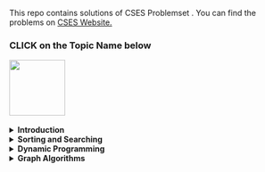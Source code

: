 This repo contains solutions of CSES Problemset . You can find the problems on [CSES Website.](https://cses.fi/)

<h3>CLICK on the Topic Name below </h3>
<img width = "100px" align = "center" src = "https://cdn.dribbble.com/users/729829/screenshots/3975065/media/af0e87e1f3254324eeb80e489403c445.gif"> <br> <br>
<details>
<summary> <b>Introduction</b></summary>

1. [CSES Apple Division](https://github.com/khalid586/CSES-Problemset-solutions/blob/main/1.Intoductory/CSES%20Apple%20Division.cpp)
1. [CSES Permutations](https://github.com/khalid586/CSES-Problemset-solutions/blob/main/1.Intoductory/CSES%20Permutations.cpp)
1. [CSES Repetitions](https://github.com/khalid586/CSES-Problemset-solutions/blob/main/1.Intoductory/CSES%20Repetitions.cpp)
1. [CSES Trailing Zeros](https://github.com/khalid586/CSES-Problemset-solutions/blob/main/1.Intoductory/CSES%20Trailing%20Zeros.cpp)
1. [CSES Two Knights](https://github.com/khalid586/CSES-Problemset-solutions/blob/main/1.Intoductory/CSES%20Two%20Knights.cpp)
1. [CSES Two Sets](https://github.com/khalid586/CSES-Problemset-solutions/blob/main/1.Intoductory/CSES%20Two%20Sets.cpp)
1. [CSES Weird Algorithm](https://github.com/khalid586/CSES-Problemset-solutions/blob/main/1.Intoductory/CSES%20Weird%20Algorithm.cpp)
1. [CSES creating strings](https://github.com/khalid586/CSES-Problemset-solutions/blob/main/1.Intoductory/CSES%20creating%20strings.cpp)
1. [CSES palindrome reorder](https://github.com/khalid586/CSES-Problemset-solutions/blob/main/1.Intoductory/CSES%20palindrome%20reorder.cpp)
1. [CSES Bit Strings](https://github.com/khalid586/CSES-Problemset-solutions/blob/main/1.Intoductory/CSES%20Bit%20Strings.cpp)
1. [CSES Coin Piles](https://github.com/khalid586/CSES-Problemset-solutions/blob/main/1.Intoductory/CSES%20Coin%20Piles.cpp)
1. [CSES Increasing Array](https://github.com/khalid586/CSES-Problemset-solutions/blob/main/1.Intoductory/CSES%20Increasing%20Array.cpp)
1. [CSES Missing Number](https://github.com/khalid586/CSES-Problemset-solutions/blob/main/1.Intoductory/CSES%20Missing%20Number.cpp)
1. [CSES Number Spiral](https://github.com/khalid586/CSES-Problemset-solutions/blob/main/1.Intoductory/CSES%20Number%20Spiral.cpp)
</details>

<details>
<summary> 
<b>Sorting and Searching</b></summary>

1. [CSES Collecting Numbers](https://github.com/khalid586/CSES-Problemset-solutions/blob/main/2.Sorting%20and%20Searching/CSES%20Collecting%20Numbers.cpp)
1. [CSES Maximum Subarray Sum](https://github.com/khalid586/CSES-Problemset-solutions/blob/main/2.Sorting%20and%20Searching/CSES%20Maximum%20Subarray%20Sum.cpp)
1. [CSES Movie Festival](https://github.com/khalid586/CSES-Problemset-solutions/blob/main/2.Sorting%20and%20Searching/CSES%20Movie%20Festival.cpp)
1. [CSES Restaurant Customers](https://github.com/khalid586/CSES-Problemset-solutions/blob/main/2.Sorting%20and%20Searching/CSES%20Restaurant%20Customers.cpp)
1. [CSES Stick Lengths](https://github.com/khalid586/CSES-Problemset-solutions/blob/main/2.Sorting%20and%20Searching/CSES%20Stick%20Lengths.cpp)
1. [CSES Sum of Two Values](https://github.com/khalid586/CSES-Problemset-solutions/blob/main/2.Sorting%20and%20Searching/CSES%20Sum%20of%20Two%20Values.cpp)
1. [CSES Towers](https://github.com/khalid586/CSES-Problemset-solutions/blob/main/2.Sorting%20and%20Searching/CSES%20Towers.cpp)
1. [CSES apartments](https://github.com/khalid586/CSES-Problemset-solutions/blob/main/2.Sorting%20and%20Searching/CSES%20apartments.cpp)
1. [CSES concert tickets](https://github.com/khalid586/CSES-Problemset-solutions/blob/main/2.Sorting%20and%20Searching/CSES%20concert%20tickets.cpp)
1. [Distinct Numbers](https://github.com/khalid586/CSES-Problemset-solutions/blob/main/2.Sorting%20and%20Searching/Distinct%20Numbers.cpp)

</details>

<details>
<summary> 
<b> Dynamic Programming </b></summary>

1. [CSES Coin Combinations I](https://github.com/khalid586/CSES-Problemset-solutions/blob/main/3.Dynamic%20Programming/CSES%20Coin%20Combinations%20I.cpp)
1. [CSES Coin Combinations II](https://github.com/khalid586/CSES-Problemset-solutions/blob/main/3.Dynamic%20Programming/CSES%20Coin%20Combinations%20II.cpp)
1. [CSES Dice Combinations](https://github.com/khalid586/CSES-Problemset-solutions/blob/main/3.Dynamic%20Programming/CSES%20Dice%20Combinations.cpp)
1. [CSES Grid Paths](https://github.com/khalid586/CSES-Problemset-solutions/blob/main/3.Dynamic%20Programming/CSES%20Grid%20Paths.cpp)
1. [CSES Removing Digits](https://github.com/khalid586/CSES-Problemset-solutions/blob/main/3.Dynamic%20Programming/CSES%20Removing%20Digits.cpp)

</details>

<details>
<summary> 
<b>Graph Algorithms</b></summary>

1. [CSES Building Roads_1666](https://github.com/khalid586/CSES-Problemset-solutions/blob/main/4.Graph%20Algorithms/CSES%20Building%20Roads_1666.cpp)
1. [CSES Building Teams_1668](https://github.com/khalid586/CSES-Problemset-solutions/blob/main/4.Graph%20Algorithms/CSES%20Building%20Teams_1668.cpp)
1. [CSES Course Schedule](https://github.com/khalid586/CSES-Problemset-solutions/blob/main/4.Graph%20Algorithms/CSES%20Course%20Schedule.cpp)
1. [CSES Labyrinth](https://github.com/khalid586/CSES-Problemset-solutions/blob/main/4.Graph%20Algorithms/CSES%20Labyrinth.cpp)
1. [CSES Shortest Routes I](https://github.com/khalid586/CSES-Problemset-solutions/blob/main/4.Graph%20Algorithms/CSES%20Shortest%20Routes%20I.cpp)
1. [CSES counting rooms](https://github.com/khalid586/CSES-Problemset-solutions/blob/main/4.Graph%20Algorithms/CSES%20counting%20rooms.cpp)
1. [CSES counting rooms[BFS]](https://github.com/khalid586/CSES-Problemset-solutions/blob/main/4.Graph%20Algorithms/CSES%20counting%20rooms%5BBFS%20-%20TLE%5D.cpp)
1. [CSES message route](https://github.com/khalid586/CSES-Problemset-solutions/blob/main/4.Graph%20Algorithms/CSES%20message%20route.cpp)
1. [CSES round_trip](https://github.com/khalid586/CSES-Problemset-solutions/blob/main/4.Graph%20Algorithms/CSES%20round_trip.cpp)
</details>